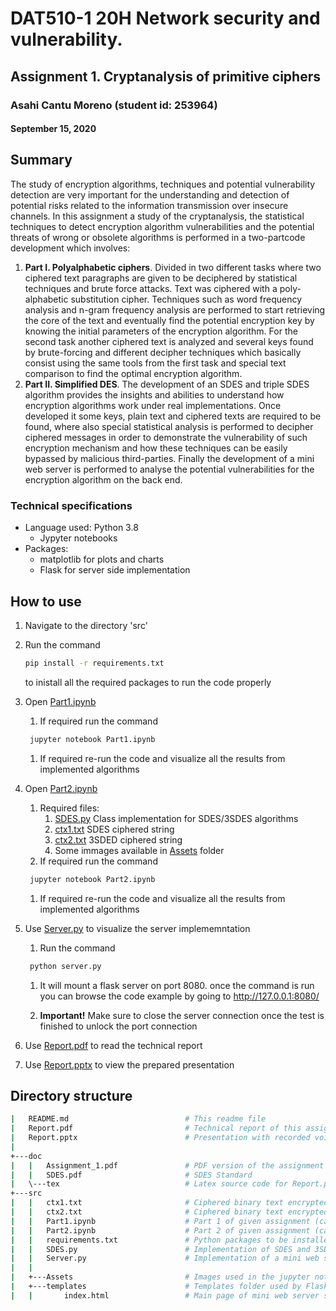 # DAT510-1 20H Network security and vulnerability.
## Assignment 1. Cryptanalysis of primitive ciphers
### Asahi Cantu Moreno (student id: 253964)
#### September 15, 2020

## Summary

The study of encryption algorithms, techniques and potential vulnerability detection are very important for the understanding and detection of potential risks related to
the information transmission over insecure channels. In this assignment a study of the cryptanalysis, the statistical techniques to detect encryption algorithm vulnerabilities
and the potential threats of wrong or obsolete algorithms is performed in a two-partcode development which involves:

1. **Part I. Polyalphabetic ciphers**. Divided in two different tasks where two
ciphered text paragraphs are given to be deciphered by statistical techniques and
brute force attacks. Text was ciphered with a poly-alphabetic substitution cipher.
Techniques such as word frequency analysis and n-gram frequency analysis are
performed to start retrieving the core of the text and eventually find the potential
encryption key by knowing the initial parameters of the encryption algorithm.
For the second task another ciphered text is analyzed and several keys found by
brute-forcing and different decipher techniques which basically consist using the
same tools from the first task and special text comparison to find the optimal
encryption algorithm.
2. **Part II. Simplified DES**. The development of an SDES and triple SDES algorithm provides the insights and abilities to understand how encryption algorithms
work under real implementations. Once developed it some keys, plain text and
ciphered texts are required to be found, where also special statistical analysis is
performed to decipher ciphered messages in order to demonstrate the vulnerability of such encryption mechanism and how these techniques can be easily bypassed
by malicious third-parties. Finally the development of a mini web server is performed to analyse the potential vulnerabilities for the encryption algorithm on
the back end.


### Technical specifications
* Language used: Python 3.8
  * Jypyter notebooks
* Packages:
  * matplotlib for plots and charts
  * Flask  for server side implementation


## How to use

1. Navigate to the directory 'src'
2. Run the command
    ```bash
    pip install -r requirements.txt
    ```
    to inistall all the required packages to run the code properly 
3. Open [Part1.ipynb](Part1.ipynb)
   1. If required run the command 
   ```bash
    jupyter notebook Part1.ipynb
   ```
   1. If required re-run the code and visualize all the results from implemented algorithms
4. Open [Part2.ipynb](Part2.ipynb)
   1. Required files:
      1. [SDES.py](SDES.py) Class implementation for SDES/3SDES algorithms
      2. [ctx1.txt](ctx1.txt) SDES ciphered string
      3. [ctx2.txt](ctx2.txt) 3SDED ciphered string
      4. Some immages available in [Assets](Assets) folder
   2. If required run the command 
   
   ```bash
    jupyter notebook Part2.ipynb
   ```
   1. If required re-run the code and visualize all the results from implemented algorithms
5. Use [Server.py](Server.py) to visualize the server implememntation
   1. Run the command
   ```bash
    python server.py
   ```

   1. It will mount a flask server on port 8080. once the command is run you can browse the code example by going to  [http://127.0.0.1:8080/ ](http://127.0.0.1:8080/)

   2. **Important!** Make sure to close the server connection once the test is finished to unlock the port connection
6. Use [Report.pdf](Report.pdf) to read the technical report
7. Use [Report.pptx](Report.pptx) to view the prepared presentation

## Directory structure

```bash
|   README.md                          # This readme file
|   Report.pdf                         # Technical report of this assignment commpiled in LATEX
|   Report.pptx                        # Presentation with recorded voice for this assignment
|
+---doc
|   |   Assignment_1.pdf               # PDF version of the assignment and the tasks to be solved
|   |   SDES.pdf                       # SDES Standard
|   \---tex                            # Latex source code for Report.pdf
+---src
|   |   ctx1.txt                       # Ciphered binary text encrypted with SDES
|   |   ctx2.txt                       # Ciphered binary text encrypted with 3SDES
|   |   Part1.ipynb                    # Part 1 of given assignment (can be viewed in Assignment_1.pdf )
|   |   Part2.ipynb                    # Part 2 of given assignment (can be viewed in Assignment_2.pdf )
|   |   requirements.txt               # Python packages to be installed and run jupyter notebooks as well as Serve.py
|   |   SDES.py                        # Implementation of SDES and 3SDES algorithm
|   |   Server.py                      # Implementation of a mini web server using Flask
|   |
|   +---Assets                         # Images used in the jupyter notebooks
|   +---templates                      # Templates folder used by Flask.
|   |       index.html                 # Main page of mini web server showing basic functionality and description of the excercise
```